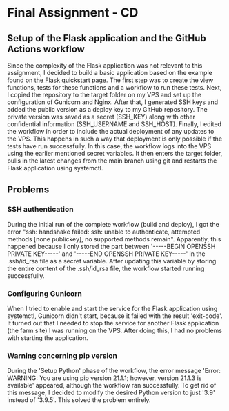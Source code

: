 # Final Assignment - CD
## Setup of the Flask application and the GitHub Actions workflow
Since the complexity of the Flask application was not relevant to this assignment, I decided to build a basic application based on the example found on [the Flask quickstart page](https://flask.palletsprojects.com/en/2.0.x/quickstart/). The first step was to create the view functions, tests for these functions and a workflow to run these tests. Next, I copied the repository to the target folder on my VPS and set up the configuration of Gunicorn and Nginx. After that, I generated SSH keys and added the public version as a deploy key to my GitHub repository. The private version was saved as a secret (SSH_KEY) along with other confidential information (SSH_USERNAME and SSH_HOST). Finally, I edited the workflow in order to include the actual deployment of any updates to the VPS. This happens in such a way that deployment is only possible if the tests have run successfully. In this case, the workflow logs into the VPS using the earlier mentioned secret variables. It then enters the target folder, pulls in the latest changes from the main branch using git and restarts the Flask application using systemctl. 
## Problems
### SSH authentication
During the initial run of the complete workflow (build and deploy), I got the error "ssh: handshake failed: ssh: unable to authenticate, attempted methods [none publickey], no supported methods remain". Apparently, this happened because I only stored the part between '-----BEGIN OPENSSH PRIVATE KEY-----' and '-----END OPENSSH PRIVATE KEY-----' in the .ssh/id_rsa file as a secret variable. After updating this variable by storing the entire content of the .ssh/id_rsa file, the workflow started running successfully.
### Configuring Gunicorn
When I tried to enable and start the service for the Flask application using systemctl, Gunicorn didn't start, because it failed with the result 'exit-code'. It turned out that I needed to stop the service for another Flask application (the farm site) I was running on the VPS. After doing this, I had no problems with starting the application.
### Warning concerning pip version
During the 'Setup Python' phase of the workflow, the error message 'Error: WARNING: You are using pip version 21.1.1; however, version 21.1.3 is available' appeared, although the workflow ran successfully. To get rid of this message, I decided to modify the desired Python version to just '3.9' instead of '3.9.5'. This solved the problem entirely.
